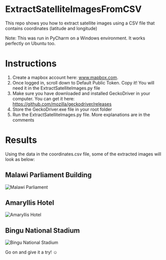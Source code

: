 # ExtractSatelliteImagesFromCSV
This repo shows you how to extract satellite images using a CSV file that contains coordinates (latitude and longitude)

Note: This was run in PyCharm on a Windows environment. It works perfectly on Ubuntu too.

# Instructions
1. Create a mapbox account here: www.mapbox.com. 
2. Once logged in, scroll down to Default Public Token. Copy it! You will need it in the ExtractSatelliteImages.py file
3. Make sure you have downloaded and installed GeckoDriver in your computer. You can get it here: https://github.com/mozilla/geckodriver/releases
4. Store the GeckoDriver.exe file in your root folder
5. Run the ExtractSatelliteImages.py file. More explanations are in the comments

# Results
Using the data in the coordinates.csv file, some of the extracted images will look as below:
## Malawi Parliament Building
![Malawi Parliament](https://user-images.githubusercontent.com/39279950/141091623-abdd2f47-c612-4554-859d-6e6f451dedd6.png)

## Amaryllis Hotel
![Amaryllis Hotel](https://user-images.githubusercontent.com/39279950/141092404-85aedb3c-2c5e-4214-a348-43369e7bb447.png)

## Bingu National Stadium
![Bingu National Stadium](https://user-images.githubusercontent.com/39279950/141092575-12b0614d-4f4a-4bc5-a9be-f6327d087373.png)

Go on and give it a try! :relaxed:
